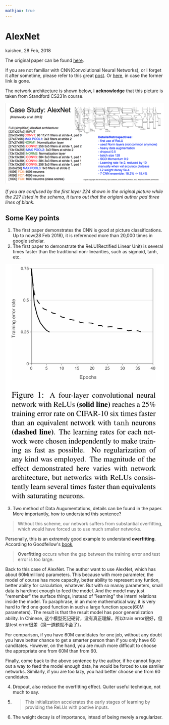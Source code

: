 ```yaml
---
mathjax: true
---
```


# AlexNet

kaishen, 28 Feb, 2018

The original paper can be found [here](https://papers.nips.cc/paper/4824-imagenet-classification-with-deep-convolutional-neural-networks.pdf).

If you are not familiar with CNN(Convolutional Neural Networks), or I forget it after sometime, please refer to this great [post](http://cs231n.github.io/convolutional-networks/). Or [here](https://github.com/Oukaishen/PaperNotes/blob/master/materials/CS231n%20CNN%20note.pdf), in case the former link is gone.

The network architecture is shown below, I **acknowledge** that this picture is taken from Standford CS231n course.

![AlexNet architecture](./pictures/AlexNet.png)

*If you are confused by the first layer 224 shown in the original picture while the 227 listed in the schema, it turns out that the origianl author pad three lines of blank.*

## Some Key points

1. The first paper demonstrates the CNN is good at picture classifications. Up to now(28 Feb 2018), it is referenced more than 20,000 times in google scholar.
2. The first paper to demonstrate the ReLU(Rectified Linear Unit) is several times faster than the traditional non-linearities, such as sigmoid, tanh, etc.

![Relu Pictures](./pictures/relu.png)

3. Two method of Data Augumentations, details can be found in the paper. More importantly, how to understand this sentence?

> Without this scheme, our network suffers from substantial overfitting, which would have forced us to use much smaller networks.

Personally, this is an extremely good example to understand **overfitting**. According to Goodfellow's [book](http://www.deeplearningbook.org/contents/ml.html),

> **Overfitting** occurs when the gap between the training error and test error is too large.

Back to this case of AlexNet. The author want to use AlexNet, which has about 60M(million) parameters. This because with more parameter, the model of course has more capacity, better ability to represent any funtion, better ability for calculation, whatever. But with so manay parameters, small data is hard/not enough to feed the model. And the model may just "remember" the surface things, instead of "learning" the internl relations inside the model. To paraphrase, in an more mathematical way, it is very hard to find one good function in such a large function space(60M parameters). The result is that the result model has poor generalization ability. In Chinese, 这个模型死记硬背，没有真正理解，所以train error很好，但是test error很差（换一道题就不会了）。

For comparison, if you have 60M candidates for one job, without any doubt you have better chance to get a smarter person than if you only have 60 canditates. However, on the hand, you are much more difficult to choose the appropriate one from 60M than from 60. 

Finally, come back to the above sentence by the author, if he cannot figure out a way to feed the model enough data, he would be forced to use samller networks. Similarly, if you are too lazy, you had better choose one from 60 candidates.

4. Dropout, also reduce the overfitting effect. Quiter useful technique, not much to say.


5. > This initialization accelerates the early stages of learning by providing the ReLUs with postive inputs.

6. The weight decay is of importance, intead of being merely a regularizer.


